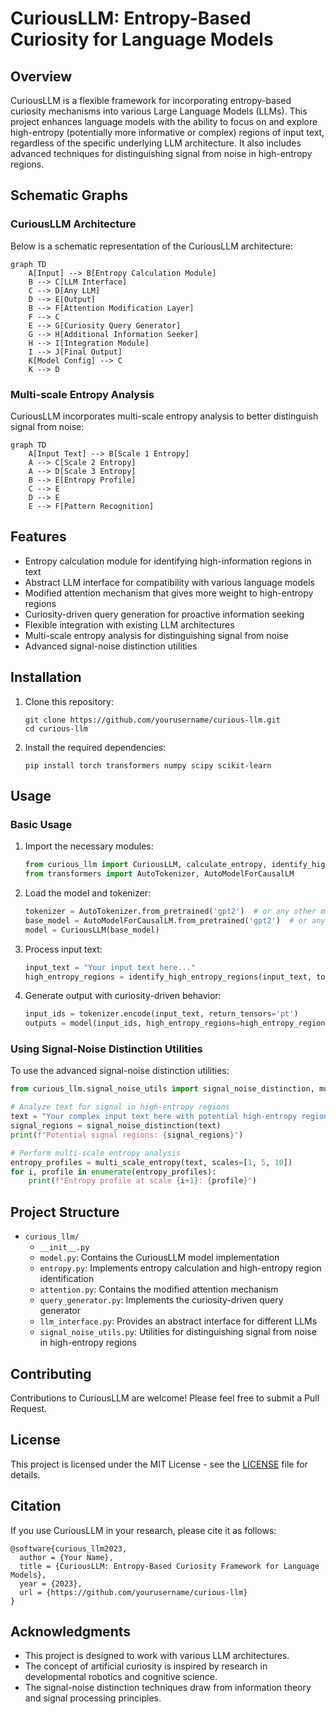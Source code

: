 # CuriousLLM: Entropy-Based Curiosity for Language Models

## Overview

CuriousLLM is a flexible framework for incorporating entropy-based curiosity mechanisms into various Large Language Models (LLMs). This project enhances language models with the ability to focus on and explore high-entropy (potentially more informative or complex) regions of input text, regardless of the specific underlying LLM architecture. It also includes advanced techniques for distinguishing signal from noise in high-entropy regions.

## Schematic Graphs

### CuriousLLM Architecture

Below is a schematic representation of the CuriousLLM architecture:

```mermaid
graph TD
    A[Input] --> B[Entropy Calculation Module]
    B --> C[LLM Interface]
    C --> D[Any LLM]
    D --> E[Output]
    B --> F[Attention Modification Layer]
    F --> C
    E --> G[Curiosity Query Generator]
    G --> H[Additional Information Seeker]
    H --> I[Integration Module]
    I --> J[Final Output]
    K[Model Config] --> C
    K --> D
```

### Multi-scale Entropy Analysis

CuriousLLM incorporates multi-scale entropy analysis to better distinguish signal from noise:

```mermaid
graph TD
    A[Input Text] --> B[Scale 1 Entropy]
    A --> C[Scale 2 Entropy]
    A --> D[Scale 3 Entropy]
    B --> E[Entropy Profile]
    C --> E
    D --> E
    E --> F[Pattern Recognition]
```

## Features

- Entropy calculation module for identifying high-information regions in text
- Abstract LLM interface for compatibility with various language models
- Modified attention mechanism that gives more weight to high-entropy regions
- Curiosity-driven query generation for proactive information seeking
- Flexible integration with existing LLM architectures
- Multi-scale entropy analysis for distinguishing signal from noise
- Advanced signal-noise distinction utilities

## Installation

1. Clone this repository:
   ```
   git clone https://github.com/yourusername/curious-llm.git
   cd curious-llm
   ```

2. Install the required dependencies:
   ```
   pip install torch transformers numpy scipy scikit-learn
   ```

## Usage

### Basic Usage

1. Import the necessary modules:
   ```python
   from curious_llm import CuriousLLM, calculate_entropy, identify_high_entropy_regions
   from transformers import AutoTokenizer, AutoModelForCausalLM
   ```

2. Load the model and tokenizer:
   ```python
   tokenizer = AutoTokenizer.from_pretrained('gpt2')  # or any other model
   base_model = AutoModelForCausalLM.from_pretrained('gpt2')  # or any other model
   model = CuriousLLM(base_model)
   ```

3. Process input text:
   ```python
   input_text = "Your input text here..."
   high_entropy_regions = identify_high_entropy_regions(input_text, tokenizer)
   ```

4. Generate output with curiosity-driven behavior:
   ```python
   input_ids = tokenizer.encode(input_text, return_tensors='pt')
   outputs = model(input_ids, high_entropy_regions=high_entropy_regions)
   ```

### Using Signal-Noise Distinction Utilities

To use the advanced signal-noise distinction utilities:

```python
from curious_llm.signal_noise_utils import signal_noise_distinction, multi_scale_entropy

# Analyze text for signal in high-entropy regions
text = "Your complex input text here with potential high-entropy regions."
signal_regions = signal_noise_distinction(text)
print(f"Potential signal regions: {signal_regions}")

# Perform multi-scale entropy analysis
entropy_profiles = multi_scale_entropy(text, scales=[1, 5, 10])
for i, profile in enumerate(entropy_profiles):
    print(f"Entropy profile at scale {i+1}: {profile}")
```

## Project Structure

- `curious_llm/`
  - `__init__.py`
  - `model.py`: Contains the CuriousLLM model implementation
  - `entropy.py`: Implements entropy calculation and high-entropy region identification
  - `attention.py`: Contains the modified attention mechanism
  - `query_generator.py`: Implements the curiosity-driven query generator
  - `llm_interface.py`: Provides an abstract interface for different LLMs
  - `signal_noise_utils.py`: Utilities for distinguishing signal from noise in high-entropy regions

## Contributing

Contributions to CuriousLLM are welcome! Please feel free to submit a Pull Request.

## License

This project is licensed under the MIT License - see the [LICENSE](LICENSE) file for details.

## Citation

If you use CuriousLLM in your research, please cite it as follows:

```
@software{curious_llm2023,
  author = {Your Name},
  title = {CuriousLLM: Entropy-Based Curiosity Framework for Language Models},
  year = {2023},
  url = {https://github.com/yourusername/curious-llm}
}
```

## Acknowledgments

- This project is designed to work with various LLM architectures.
- The concept of artificial curiosity is inspired by research in developmental robotics and cognitive science.
- The signal-noise distinction techniques draw from information theory and signal processing principles.
